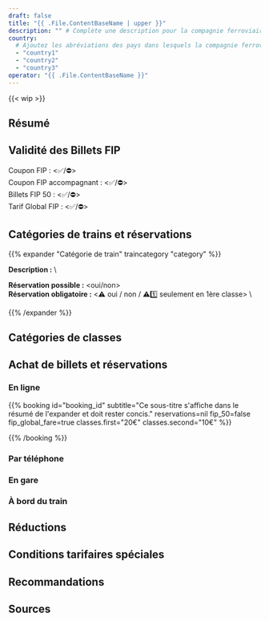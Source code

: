 ```yaml
---
draft: false
title: "{{ .File.ContentBaseName | upper }}"
description: "" # Complète une description pour la compagnie ferroviaire
country:
  # Ajoutez les abréviations des pays dans lesquels la compagnie ferroviaire opère en anglais.
  - "country1"
  - "country2"
  - "country3"
operator: "{{ .File.ContentBaseName }}"
---
```


<!-- Supprimez ce message si la page est complète -->

{{< wip >}}

<!--
  Brève description de la compagnie ferroviaire. Par exemple, le nom complet dans la langue locale, les noms alternatifs, et si c'est une compagnie privée ou publique.
-->

## Résumé

<!--
  Liste à puces des principales caractéristiques / règles FIP de la compagnie ferroviaire.
  Par exemple :
  - Les Billets FIP 50 et les Coupons FIP sont-ils acceptés ?
  - Y a-t-il une obligation de réservation ?
  - Existe-t-il d'autres conditions tarifaires particulières ou des dérogations par rapport aux autres compagnies FIP ?
-->

## Validité des Billets FIP

<!--
  Les catégories de billets peuvent varier selon l'opérateur.
-->

Coupon FIP : <✅/⛔> \
Coupon FIP accompagnant : <✅/⛔> \
Billets FIP 50 : <✅/⛔> \
Tarif Global FIP : <✅/⛔>

<!--
  Où les Billets FIP 50 / Coupons FIP sont-ils valables et quelles sont les restrictions ? Quel billet est nécessaire pour le voyage (par ex. Billet FIP 50 continu ou Coupons FIP des deux pays) ?
-->

## Catégories de trains et réservations

<!--
  Les réservations sont-elles possibles et où sont-elles obligatoires ?
-->

<!--
  Pour chaque catégorie de train, une section distincte peut être ajoutée selon le modèle suivant :
  Dans le titre, les emojis suivants peuvent être utilisés :
  - ⚠️ pour une obligation générale de réservation ou des suppléments
  - 1️⃣ pour une obligation de réservation en 1ère classe uniquement
  - ⛔ pour une non-validité FIP
  - ℹ️ pour des confusions possibles avec d'autres compagnies ferroviaires / catégories de train
-->

{{% expander "Catégorie de train" traincategory "category" %}}

<!-- Remplacez "Catégorie de train" par le nom de la catégorie, par ex. TGV, ICE -->

**Description :** \

<!-- Description de la catégorie -->

**Réservation possible :** <oui/non> \
**Réservation obligatoire :** <⚠️ oui / non / ⚠️1️⃣ seulement en 1ère classe> \

<!-- Si FIP n’est pas accepté, ajoutez ceci :
**FIP :** ⛔ FIP non accepté
-->
<!-- Si les Tarifs Globaux FIP sont disponibles, ajoutez ceci :
**Tarif Global FIP :**
-->

{{% /expander %}}

## Catégories de classes

<!--
  Si les catégories de classes incluent des classes supplémentaires/différentes au-delà de la 1ère et 2ème classe, elles peuvent être décrites ici. Sinon, cette section peut être supprimée.
-->

<!--
**Standard** : Comparable à la 2ème classe. \
**Plus** : 1ère classe sans restauration. Un pass FIP pour la 1ère classe est requis. \
**Premium** : 1ère classe avec restauration. Non réservable avec FIP.
-->

## Achat de billets et réservations

### En ligne

<!--
  Intégrez ici les informations d'une plateforme de réservation définie.

  Vous pouvez remplacer individuellement les paramètres de réservation listés ci-dessous, mais ce n'est pas obligatoire.
  Si vous omettez certains paramètres, les valeurs par défaut de la plateforme de réservation seront utilisées.

  Pour plus d'informations sur la définition d'une plateforme de réservation, consultez l'archetype de réservation.
-->

{{% booking id="booking_id"
    subtitle="Ce sous-titre s'affiche dans le résumé de l'expander et doit rester concis."
    reservations=nil
    fip_50=false
    fip_global_fare=true
    classes.first="20€"
    classes.second="10€"
%}}

<!-- Ceci est un texte informatif qui peut contenir des informations spécifiques au pays et qui s'affiche dans la partie développée. -->

{{% /booking %}}

### Par téléphone

<!--
  Intégrez ici des plateformes de réservation supplémentaires pour la réservation par téléphone.
-->

### En gare

<!--
  Intégrez ici des plateformes de réservation supplémentaires pour la réservation en gare.
-->

### À bord du train

<!--
  Les billets avec réduction FIP peuvent-ils encore être achetés à bord du train ? Si oui, comment et y a-t-il un supplément ?
-->

## Réductions

<!--
  Quelles réductions les enfants peuvent-ils obtenir et dans quelles circonstances ?
  Quelles autres réductions peuvent exister ?
-->

## Conditions tarifaires spéciales

### <Trajet ou nom>

<!--
  Description de la condition spéciale, s'il existe des réglementations particulières sur certains trajets.
-->

## Recommandations

<!--
  Recommandations personnelles et conseils particuliers pour le voyage.
-->

## Sources

[^1]: [<Nom de la source 1>](Lien)

[^2]: [<Nom de la source 2>](Lien)
